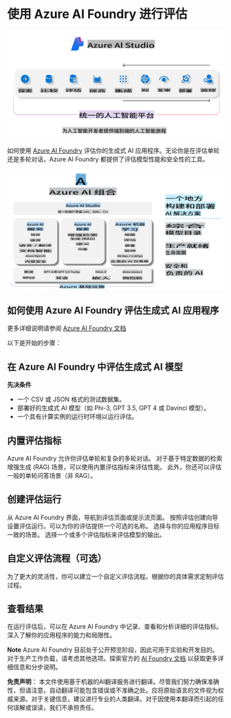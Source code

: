 # **使用 Azure AI Foundry 进行评估**

![aistudo](../../../../translated_images/AIStudio.d5171bb73e888005d9ac4020bbbf4ad9bd9a8bc042dfaf90b44c3afa1a8cbeed.zh.png)

如何使用 [Azure AI Foundry](https://ai.azure.com?WT.mc_id=aiml-138114-kinfeylo) 评估你的生成式 AI 应用程序。无论你是在评估单轮还是多轮对话，Azure AI Foundry 都提供了评估模型性能和安全性的工具。

![aistudo](../../../../translated_images/AIPortfolio.d7a339b6c36a58d3ca1bc2ca3b181618e45b1c87a6c20527a4503cb74e78e5cf.zh.png)

## 如何使用 Azure AI Foundry 评估生成式 AI 应用程序
更多详细说明请参阅 [Azure AI Foundry 文档](https://learn.microsoft.com/azure/ai-studio/how-to/evaluate-generative-ai-app?WT.mc_id=aiml-138114-kinfeylo)

以下是开始的步骤：

## 在 Azure AI Foundry 中评估生成式 AI 模型

**先决条件**

- 一个 CSV 或 JSON 格式的测试数据集。
- 部署好的生成式 AI 模型（如 Phi-3, GPT 3.5, GPT 4 或 Davinci 模型）。
- 一个具有计算实例的运行时环境以运行评估。

## 内置评估指标

Azure AI Foundry 允许你评估单轮和复杂的多轮对话。
对于基于特定数据的检索增强生成 (RAG) 场景，可以使用内置评估指标来评估性能。
此外，你还可以评估一般的单轮问答场景（非 RAG）。

## 创建评估运行

从 Azure AI Foundry 界面，导航到评估页面或提示流页面。
按照评估创建向导设置评估运行。可以为你的评估提供一个可选的名称。
选择与你的应用程序目标一致的场景。
选择一个或多个评估指标来评估模型的输出。

## 自定义评估流程（可选）

为了更大的灵活性，你可以建立一个自定义评估流程。根据你的具体需求定制评估过程。

## 查看结果

在运行评估后，可以在 Azure AI Foundry 中记录、查看和分析详细的评估指标。深入了解你的应用程序的能力和局限性。



**Note** Azure AI Foundry 目前处于公开预览阶段，因此可用于实验和开发目的。对于生产工作负载，请考虑其他选项。探索官方的 [AI Foundry 文档](https://learn.microsoft.com/azure/ai-studio/?WT.mc_id=aiml-138114-kinfeylo) 以获取更多详细信息和分步说明。

**免责声明**：
本文件使用基于机器的AI翻译服务进行翻译。尽管我们努力确保准确性，但请注意，自动翻译可能包含错误或不准确之处。应将原始语言的文件视为权威来源。对于关键信息，建议进行专业的人类翻译。对于因使用本翻译而引起的任何误解或误读，我们不承担责任。